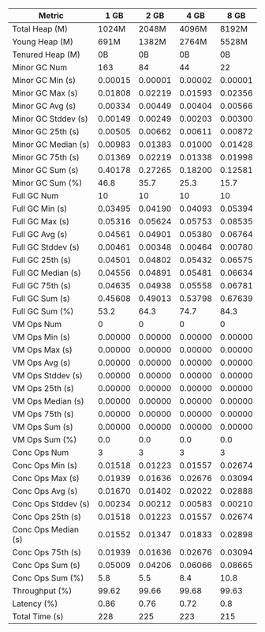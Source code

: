 | Metric | 1 GB | 2 GB | 4 GB | 8 GB |
|------|----|----|----|----|
| Total Heap (M) | 1024M | 2048M | 4096M | 8192M |
| Young Heap (M) | 691M | 1382M | 2764M | 5528M |
| Tenured Heap (M) | 0B | 0B | 0B | 0B |
| Minor GC Num | 163 | 84 | 44 | 22 |
| Minor GC Min (s) | 0.00015 | 0.00001 | 0.00002 | 0.00001 |
| Minor GC Max (s) | 0.01808 | 0.02219 | 0.01593 | 0.02356 |
| Minor GC Avg (s) | 0.00334 | 0.00449 | 0.00404 | 0.00566 |
| Minor GC Stddev (s) | 0.00149 | 0.00249 | 0.00203 | 0.00300 |
| Minor GC 25th (s) | 0.00505 | 0.00662 | 0.00611 | 0.00872 |
| Minor GC Median (s) | 0.00983 | 0.01383 | 0.01000 | 0.01428 |
| Minor GC 75th (s) | 0.01369 | 0.02219 | 0.01338 | 0.01998 |
| Minor GC Sum (s) | 0.40178 | 0.27265 | 0.18200 | 0.12581 |
| Minor GC Sum (%) | 46.8 | 35.7 | 25.3 | 15.7 |
| Full GC Num | 10 | 10 | 10 | 10 |
| Full GC Min (s) | 0.03495 | 0.04190 | 0.04093 | 0.05394 |
| Full GC Max (s) | 0.05316 | 0.05624 | 0.05753 | 0.08535 |
| Full GC Avg (s) | 0.04561 | 0.04901 | 0.05380 | 0.06764 |
| Full GC Stddev (s) | 0.00461 | 0.00348 | 0.00464 | 0.00780 |
| Full GC 25th (s) | 0.04501 | 0.04802 | 0.05432 | 0.06575 |
| Full GC Median (s) | 0.04556 | 0.04891 | 0.05481 | 0.06634 |
| Full GC 75th (s) | 0.04635 | 0.04938 | 0.05558 | 0.06781 |
| Full GC Sum (s) | 0.45608 | 0.49013 | 0.53798 | 0.67639 |
| Full GC Sum (%) | 53.2 | 64.3 | 74.7 | 84.3 |
| VM Ops Num | 0 | 0 | 0 | 0 |
| VM Ops Min (s) | 0.00000 | 0.00000 | 0.00000 | 0.00000 |
| VM Ops Max (s) | 0.00000 | 0.00000 | 0.00000 | 0.00000 |
| VM Ops Avg (s) | 0.00000 | 0.00000 | 0.00000 | 0.00000 |
| VM Ops Stddev (s) | 0.00000 | 0.00000 | 0.00000 | 0.00000 |
| VM Ops 25th (s) | 0.00000 | 0.00000 | 0.00000 | 0.00000 |
| VM Ops Median (s) | 0.00000 | 0.00000 | 0.00000 | 0.00000 |
| VM Ops 75th (s) | 0.00000 | 0.00000 | 0.00000 | 0.00000 |
| VM Ops Sum (s) | 0.00000 | 0.00000 | 0.00000 | 0.00000 |
| VM Ops Sum (%) | 0.0 | 0.0 | 0.0 | 0.0 |
| Conc Ops Num | 3 | 3 | 3 | 3 |
| Conc Ops Min (s) | 0.01518 | 0.01223 | 0.01557 | 0.02674 |
| Conc Ops Max (s) | 0.01939 | 0.01636 | 0.02676 | 0.03094 |
| Conc Ops Avg (s) | 0.01670 | 0.01402 | 0.02022 | 0.02888 |
| Conc Ops Stddev (s) | 0.00234 | 0.00212 | 0.00583 | 0.00210 |
| Conc Ops 25th (s) | 0.01518 | 0.01223 | 0.01557 | 0.02674 |
| Conc Ops Median (s) | 0.01552 | 0.01347 | 0.01833 | 0.02898 |
| Conc Ops 75th (s) | 0.01939 | 0.01636 | 0.02676 | 0.03094 |
| Conc Ops Sum (s) | 0.05009 | 0.04206 | 0.06066 | 0.08665 |
| Conc Ops Sum (%) | 5.8 | 5.5 | 8.4 | 10.8 |
| Throughput (%) | 99.62 | 99.66 | 99.68 | 99.63 |
| Latency (%) | 0.86 | 0.76 | 0.72 | 0.8 |
| Total Time (s) | 228 | 225 | 223 | 215 |
